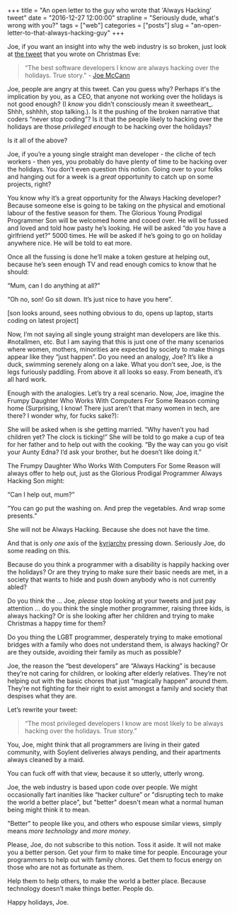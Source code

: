 +++
title = "An open letter to the guy who wrote that 'Always Hacking' tweet"
date = "2016-12-27 12:00:00"
strapline = "Seriously dude, what's wrong with you?"
tags = ["web"]
categories = ["posts"]
slug = "an-open-letter-to-that-always-hacking-guy"
+++

Joe, if you want an insight into why the web industry is so broken, just look at [the tweet](https://twitter.com/joemccann/status/812732099027419139) that you wrote on Christmas Eve:

> “The best software developers I know are always hacking over the holidays. True story." - [Joe McCann](https://twitter.com/joemccann)

Joe, people are angry at this tweet. Can you guess why? Perhaps it's the implication by you, as a CEO, that anyone not working over the holidays is not good enough? (I _know_ you didn’t consciously mean it sweetheart_. Shhh, sshhhh, stop talking.). Is it the pushing of the broken narrative that coders “never stop coding”? Is it that the people likely to hacking over the holidays are those _privileged enough_ to be hacking over the holidays?

Is it all of the above?

Joe, if you’re a young single straight man developer - the cliche of tech workers -  then yes, you probably do have plenty of time to be hacking over the holidays. You don’t even question this notion. Going over to your folks and hanging out for a week is a _great_ opportunity to catch up on some projects, right?

You know why it’s a great opportunity for the Always Hacking developer? Because someone else is going to be taking on the physical and emotional labour of the festive season for them. The Glorious Young Prodigal Programmer Son will be welcomed home and cooed over. He will be fussed and loved and told how pasty he’s looking. He will be asked “do you have a girlfriend yet?” 5000 times. He will be asked if he’s going to go on holiday anywhere nice. He will be told to eat more.

Once all the fussing is done he’ll make a token gesture at helping out, because he’s seen enough TV and read enough comics to know that he should:

“Mum, can I do anything at all?”

“Oh no, son! Go sit down. It’s just nice to have you here”.

[son looks around, sees nothing obvious to do, opens up laptop, starts coding on latest project]

Now, I’m not saying all single young straight man developers are like this. #notallmen, etc. But I am saying that this is just one of the many scenarios where women, mothers, minorities are expected by society to make things appear like they “just happen”. Do you need an analogy, Joe? It’s like a duck, swimming serenely along on a lake. What you don’t see, Joe, is the legs furiously paddling. From above it all looks so easy. From beneath, it’s all hard work.

Enough with the analogies. Let’s try a real scenario. Now, Joe, imagine the Frumpy Daughter Who Works With Computers For Some Reason coming home (Surprising, I know! There just aren’t that many women in tech, are there? I wonder why, for fucks sake?):

She will be asked when is she getting married. “Why haven’t you had children yet? The clock is ticking!” She will be told to go make a cup of tea for her father and to help out with the cooking. “By the way can you go visit your Aunty Edna? I’d ask your brother, but he doesn’t like doing it.”

The Frumpy Daughter Who Works With Computers For Some Reason will always offer to help out, just as the Glorious Prodigal Programmer Always Hacking Son might:

“Can I help out, mum?”

“You can go put the washing on. And prep the vegetables. And wrap some presents.”

She will not be Always Hacking. Because she does not have the time.

And that is only *one* axis of the [kyriarchy](https://en.wikipedia.org/wiki/Kyriarchy) pressing down. Seriously Joe, do some reading on this.

Because do you think a programmer with a disability is happily hacking over the holidays? Or are they trying to make sure their basic needs are met, in a society that wants to hide and push down anybody who is not currently abled?

Do you think the ... Joe, _please_ stop looking at your tweets and just pay attention ... do you think the single mother programmer, raising three kids, is always hacking? Or is she looking after her children and trying to make Christmas a happy time for them?

Do you thing the LGBT programmer, desperately trying to make emotional bridges with a family who does not understand them, is always hacking? Or are they outside, avoiding their family as much as possible?

Joe, the reason the “best developers” are “Always Hacking” is because they’re not caring for children, or looking after elderly relatives. They’re not helping out with the basic chores that just “magically happen” around them. They’re not fighting for their right to exist amongst a family and society that despises what they are.

Let’s rewrite your tweet:

> “The most privileged developers I know are most likely to be always hacking over the holidays. True story.”

You, Joe, might think that all programmers are living in their gated community, with Soylent deliveries always pending, and their apartments always cleaned by a maid.

You can fuck off with that view, because it so utterly, utterly wrong.

Joe, the web industry is based upon code over people. We might occasionally fart inanities like “hacker culture” or "disrupting tech to make the world a better place", but "better" doesn't mean what a normal human being might think it to mean.

"Better" to people like you, and others who espouse similar views, simply means _more technology_ and _more money_.

Please, Joe, do not subscribe to this notion. Toss it aside. It will not make you a better person. Get your firm to make time for people. Encourage your programmers to help out with family chores. Get them to focus energy on those who are not as fortunate as them.

Help them to help others, to make the world a better place. Because technology doesn’t make things better. People do.

Happy holidays, Joe.

